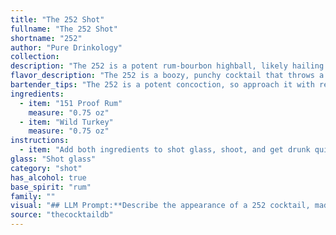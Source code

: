 ```yaml
---
title: "The 252 Shot"
fullname: "The 252 Shot"
shortname: "252"
author: "Pure Drinkology"
collection:
description: "The 252 is a potent rum-bourbon highball, likely hailing from the American South in the mid-20th century. It's a straightforward, high-proof concoction reflecting the era's fondness for strong, unfussy drinks. "
flavor_description: "The 252 is a boozy, punchy cocktail that throws a fiery punch of 151 proof rum and Wild Turkey bourbon. Expect a strong, sweet, and smoky flavor profile with hints of vanilla and caramel from the bourbon. The high proof rum provides a burn and the wild turkey adds a touch of spice. This is not for the faint of heart, but for those who appreciate a potent and intense cocktail experience. "
bartender_tips: "The 252 is a potent concoction, so approach it with respect. * **Chill everything:**  Ice-cold ingredients are key for a refreshing drink. * **Use a good quality 151 Proof Rum:** This is the star of the show.* **Measure accurately:**  The high alcohol content makes precise measurements essential. * **Shake vigorously:**  A strong shake creates a well-balanced and chilled cocktail. * **Garnish simply:** A lime wedge or cherry adds a touch of elegance. "
ingredients:
  - item: "151 Proof Rum"
    measure: "0.75 oz"
  - item: "Wild Turkey"
    measure: "0.75 oz"
instructions:
  - item: "Add both ingredients to shot glass, shoot, and get drunk quick."
glass: "Shot glass"
category: "shot"
has_alcohol: true
base_spirit: "rum"
family: ""
visual: "## LLM Prompt:**Describe the appearance of a 252 cocktail, made with 151 Proof Rum and Wild Turkey, in vivid detail. Focus on the following aspects:*** **Color:**  What is the overall color of the drink? Is it clear, opaque, or somewhere in between? Does it have any interesting shades or hues?* **Texture:** Is the drink smooth or viscous? Does it have any bubbles or foam?* **Glassware:** What type of glassware is the drink typically served in? How does the glass shape impact the appearance of the drink?* **Garnish:** Are there any garnishes used in the cocktail? If so, describe them in detail and explain how they contribute to the overall look.* **Overall Impression:** What is the overall impression of the drink's appearance? Is it elegant, rustic, or something else entirely? **Example:**The 252 is a fiery concoction that boasts a deep amber hue, reminiscent of polished mahogany.  Its viscous texture, slightly oily to the touch, leaves a subtle sheen on the glass. Served in a classic rocks glass, the drink's color is further enhanced by the ice cubes that clink against the glass, creating a mesmerizing dance of light and shadow.  A single orange peel, curled into a delicate spiral, rests on the rim, its vibrant orange contrasting with the dark amber of the drink and adding a touch of sophistication.  Overall, the 252 is a visually striking cocktail, its rustic beauty hiding the potent power within. "
source: "thecocktaildb"
---
```


